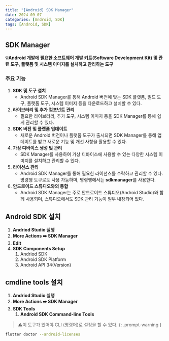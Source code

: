 ```yaml
---
title: "[Android] SDK Manager"
date: 2024-09-07
categories: [Android, SDK]
tags: [Android, SDK]
---
```


## **SDK Manager**
**💡Android 개발에 필요한 소프트웨어 개발 키트(Software Development Kit) 및 관련 도구, 플랫폼 및 시스템 이미지를 설치하고 관리하는 도구**

### **주요 기능**
1. **SDK 및 도구 설치**
    - Android SDK Manager를 통해 Android 버전에 맞는 SDK 플랫폼, 빌드 도구, 플랫폼 도구, 시스템 이미지 등을 다운로드하고 설치할 수 있다.
2. **라이브러리 및 추가 컴포넌트 관리**
    - 필요한 라이브러리, 추가 도구, 시스템 이미지 등을 SDK Manager를 통해 쉽게 관리할 수 있다.
3. **SDK 버전 및 플랫폼 업데이트**
    - 새로운 Android 버전이나 플랫폼 도구가 출시되면 SDK Manager를 통해 업데이트를 받고 새로운 기능 및 개선 사항을 활용할 수 있다.
4. **가상 디바이스 생성 및 관리**
    - SDK Manager를 사용하여 가상 디바이스에 사용할 수 있는 다양한 시스템 이미지를 설치하고 관리할 수 있다.
5. **라이선스 관리**
    - Android SDK Manager를 통해 필요한 라이선스를 수락하고 관리할 수 있다. 명령행 도구로도 사용 가능하며, 명령행에서는 **sdkmanager**를 사용한다.
6. **안드로이드 스튜디오와의 통합**
    - Android SDK Manager는 주로 안드로이드 스튜디오(Android Studio)와 함께 사용되며, 스튜디오에서도 SDK 관리 기능이 일부 내장되어 있다.

## **Android SDK 설치**
1. **Andriod Studio 실행**
2. **More Actions ➡️ SDK Manager**
3. **Edit**
4. **SDK Components Setup**
    1. Andriod SDK
    2. Android SDK Platform
    3. Android API 34(Version)

## **cmdline tools 설치**
1. **Andriod Studio 실행**
2. **More Actions ➡️ SDK Manager**
3. **SDK Tools**
    1. **Android SDK Command-line Tools**

> ⚠️이 도구가 있어야 CLI (명령어)로 설정을 할 수 있다.
{: .prompt-warning }

```bash
flutter doctor --android-licenses
```